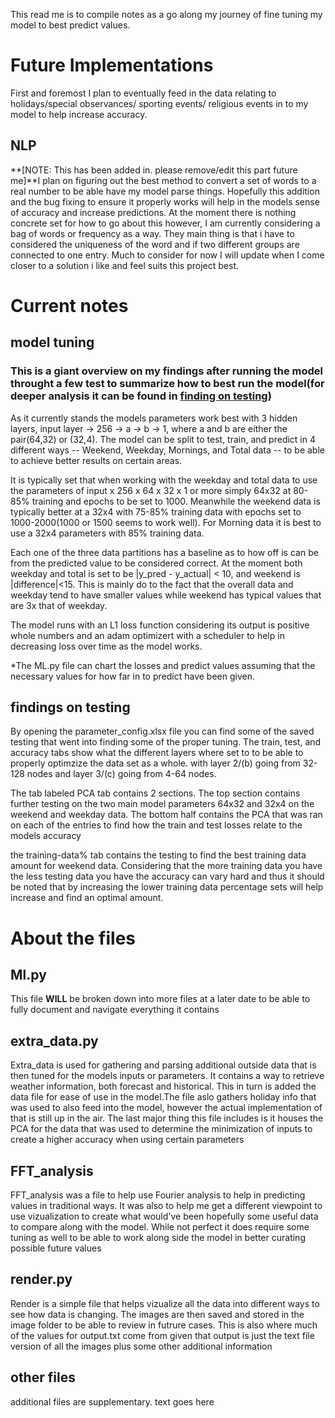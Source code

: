 This read me is to compile notes as a go along my journey of fine tuning my model to best predict values.


# Future Implementations
First and foremost I plan to eventually feed in the data relating to holidays/special observances/ sporting events/ religious events in to my model to help increase accuracy.

## NLP
**[NOTE: This has been added in. please remove/edit this part future me]**I plan on figuring out the best method to convert a set of words to a real number to be able have my model parse things. Hopefully this addition and the bug fixing to ensure it properly works will help in the models sense of accuracy and increase predictions. At the moment there is nothing concrete set for how to go about this however, I am currently considering a bag of words or frequency as a way. They main thing is that i have to considered the uniqueness of the word and if two different groups are connected to one entry. Much to consider for now I will update when I come closer to a solution i like and feel suits this project best.


# Current notes

## model tuning
### This is a giant overview on my findings after running the model throught a few test to summarize how to best run the model(for deeper analysis it can be found in [finding on testing](#findings-on-testing))

As it currently stands the models parameters work best with 3 hidden layers, input layer -> 256 -> a -> b -> 1, where a and b are either the pair(64,32) or (32,4). The model can be split to test, train, and predict in 4 different ways -- Weekend, Weekday, Mornings, and Total data -- to be able to achieve better results on certain areas. 

It is typically set that when working with the weekday and total data to use the parameters of input x 256 x 64 x 32 x 1 or more simply 64x32 at 80-85% training and epochs to be set to 1000. Meanwhile the weekend data is typically better at a 32x4 with 75-85% training data with epochs set to 1000-2000(1000 or 1500 seems to work well). For Morning data it is best to use a 32x4 parameters with 85% training data.

Each one of the three data partitions has a baseline as to how off is can be from the predicted value to be considered correct. At the moment both weekday and total is set to be |y_pred - y_actual| < 10, and weekend is |difference|<15. This is mainly do to the fact that the overall data and weekday tend to have smaller values while weekend has typical values that are 3x that of weekday.

The model runs with an L1 loss function considering its output is positive whole numbers and an adam optimizert with a scheduler to help in decreasing loss over time as the model works.



*The ML.py file can chart the losses and predict values assuming that the necessary values for how far in to predict have been given.


## findings on testing
By opening the parameter_config.xlsx file you can find some of the saved testing that went into finding some of the proper tuning. The train, test, and accuracy tabs show what the different layers where set to to be able to properly optimzize the data set as a whole. with layer 2/(b) going from 32-128 nodes and layer 3/(c) going from 4-64 nodes. 

The tab labeled PCA tab contains 2 sections. The top section contains further testing on the two main model parameters 64x32 and 32x4 on the weekend and weekday data. The bottom half contains the PCA that was ran on each of the entries to find how the train and test losses relate to the models accuracy

the training-data% tab contains the testing to find the best training data amount for weekend data. Considering that the more training data you have the less testing data you have the accuracy can vary hard and thus it should be noted that by increasing the lower training data percentage sets will help increase and find an optimal amount.

# About the files

## Ml.py
This file **WILL** be broken down into more files at a later date to be able to fully document and navigate everything it contains

## extra_data.py
Extra_data is used for gathering and parsing additional outside data that is then tuned for the models inputs or parameters. It contains a way to retrieve weather information, both forecast and historical. This in turn is added the data file for ease of use in the model.The file aslo gathers holiday info that was used to also feed into the model, however the actual implementation of that is still up in the air. The last major thing this file includes is it houses the PCA for the data that was used to determine the minimization of inputs to create a higher accuracy when using certain parameters

## FFT_analysis
FFT_analysis was a file to help use Fourier analysis to help in predicting values in traditional ways. It was also to help me get a different viewpoint to use vizualization to create what would've been hopefully some useful data to compare along with the model. While not perfect it does require some tuning as well to be able to work along side the model in better curating possible future values

## render.py
Render is a simple file that helps vizualize all the data into different ways to see how data is changing. The images are then saved and stored in the image folder to be able to review in futrure cases. This is also where much of the values for output.txt come from given that output is just the text file version of all the images plus some other additional information 

## other files
additional files are supplementary. text goes here